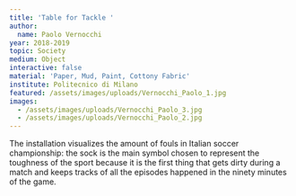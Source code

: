 ```yaml
---
title: 'Table for Tackle '
author:
  name: Paolo Vernocchi
year: 2018-2019
topic: Society
medium: Object
interactive: false
material: 'Paper, Mud, Paint, Cottony Fabric'
institute: Politecnico di Milano
featured: /assets/images/uploads/Vernocchi_Paolo_1.jpg
images:
  - /assets/images/uploads/Vernocchi_Paolo_3.jpg
  - /assets/images/uploads/Vernocchi_Paolo_2.jpg
---
```

The installation visualizes the amount of fouls in Italian soccer championship: the sock is the main symbol chosen to represent the toughness of the sport because it is the first thing that gets dirty during a  match and keeps tracks of all the episodes happened in the ninety minutes of the game.
